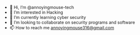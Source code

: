 - 👋 Hi, I’m @annoyingmouse-tech
- 👀 I’m interested in Hacking
- 🌱 I’m currently learning cyber security
- 💞️ I’m looking to collaborate on security programs and software
- 📫 How to reach me annoyingmouse316@gmail.com

<!---
annoyingmouse-tech/annoyingmouse-tech is a ✨ special ✨ repository because its `README.md` (this file) appears on your GitHub profile.
You can click the Preview link to take a look at your changes.
--->
